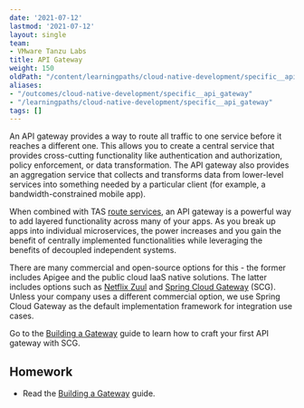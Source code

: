 ```yaml
---
date: '2021-07-12'
lastmod: '2021-07-12'
layout: single
team:
- VMware Tanzu Labs
title: API Gateway
weight: 150
oldPath: "/content/learningpaths/cloud-native-development/specific__api_gateway.md"
aliases:
- "/outcomes/cloud-native-development/specific__api_gateway"
- "/learningpaths/cloud-native-development/specific__api_gateway"
tags: []
---
```


An API gateway provides a way to route all traffic to one service before it reaches a different one. This allows you to create a central service that provides cross-cutting functionality like authentication and authorization, policy enforcement, or data transformation. The API gateway also provides an aggregation service that collects and transforms data from lower-level services into something needed by a particular client (for example, a bandwidth-constrained mobile app). 

When combined with TAS [route services](https://docs.pivotal.io/application-service/2-11/services/route-services.html), an API gateway is a powerful way to add layered functionality across many of your apps. As you break up apps into individual microservices, the power increases and you gain the benefit of centrally implemented functionalities while leveraging the benefits of decoupled independent systems.

There are many commercial and open-source options for this - the former includes Apigee and the public cloud IaaS native solutions. The latter includes options such as [Netflix Zuul](https://github.com/Netflix/zuul) and [Spring Cloud Gateway](https://spring.io/projects/spring-cloud-gateway) (SCG). Unless your company uses a different commercial option, we use Spring Cloud Gateway as the default implementation framework for integration use cases.

Go to the [Building a Gateway](https://spring.io/guides/gs/gateway/) guide to learn how to craft your first API gateway with SCG.


## Homework

- Read the [Building a Gateway](https://spring.io/guides/gs/gateway/) guide.